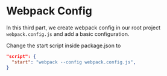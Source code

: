 # Webpack Config

In this third part, we create webpack config in our root project `webpack.config.js` and add a basic
configuration.

Change the start script inside package.json to

```json
"script": {
  "start": "webpack --config webpack.config.js",
}
```
